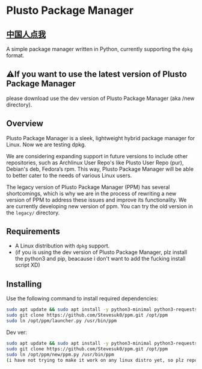 # Plusto Package Manager
## [中国人点我](readme_chinese.md)

A simple package manager written in Python, currently supporting the `dpkg` format. 

## ⚠️If you want to use the latest version of Plusto Package Manager️
please download use the dev version of Plusto Package Manager (aka /new directory).
## Overview
Plusto Package Manager is a sleek, lightweight hybrid package manager for Linux. Now we are testing dpkg.

We are considering expanding support in future versions to include other repositories, such as Archlinux User Repo's like Plusto User Repo (pur), Debian's deb, Fedora’s rpm. This way, Plusto Package Manager will be able to better cater to the needs of various Linux users.

The legacy version of Plusto Package Manager (PPM) has several shortcomings, which is why we are in the process of rewriting a new version of PPM to address these issues and improve its functionality.
We are currently developing new version of ppm. You can try the old version in the `legacy/` directory.

## Requirements
- A Linux distribution with `dpkg` support.
- (if you is using the dev version of Plusto Package Manager, plz install the python3 and pip, beacause i don't want to add the fucking install script XD)

## Installing

Use the following command to install required dependencies:

```bash
sudo apt update && sudo apt install -y python3-minimal python3-requests python3-colorama python3-halo
sudo git clone https://github.com/Stevesuk0/ppm.git /opt/ppm
sudo ln /opt/ppm/launcher.py /usr/bin/ppm 
```
Dev ver:
```bash
sudo apt update && sudo apt install -y python3-minimal python3-requests python3-colorama python3-halo
sudo git clone https://github.com/Stevesuk0/ppm.git /opt/ppm
sudo ln /opt/ppm/new/ppm.py /usr/bin/ppm
(i have not trying to make it work on any linux distro yet, so plz report any bugs to me, o7)```